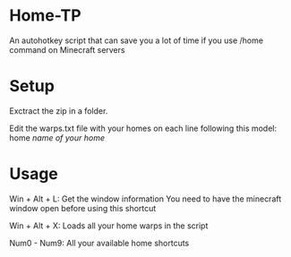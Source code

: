 # Home-TP
An autohotkey script that can save you a lot of time if you use /home command on Minecraft servers

# Setup

Exctract the zip in a folder.

Edit the warps.txt file with your homes on each line following this model:
home *name of your home*

# Usage

Win + Alt + L:		Get the window information
					You need to have the minecraft window open before using this shortcut

Win + Alt + X: 		Loads all your home warps in the script

Num0 - Num9:		All your available home shortcuts
